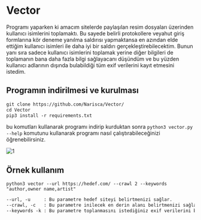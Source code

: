 # Vector
Programı yaparken ki amacım sitelerde paylaşılan resim dosyaları üzerinden kullanıcı isimlerini toplamaktı. Bu sayede belirli protokollere veyahut giriş formlarına kör deneme yanılma saldırısı yapmaktansa en azından elde ettiğim kullanıcı isimleri ile daha iyi bir saldırı gerçekleştirebilecektim. Bunun yanı sıra sadece kullanıcı isimlerini toplamak yerine diğer bilgileri de toplamanın bana daha fazla bilgi sağlayacanı düşündüm ve bu yüzden kullanıcı adlarının dışında bulabildiği tüm exif verilerini kayıt etmesini istedim.

## Programın indirilmesi ve kurulması
```markdown
git clone https://github.com/Narisca/Vector/
cd Vector
pip3 install -r requirements.txt
```

bu komutları kullanarak programı indirip kurduktan sonra `python3 vector.py --help` komutunu kullanarak programı nasıl çalıştırabileceğinizi öğrenebilirsiniz.

![1](https://github.com/Narisca/Vector/assets/165813191/419ef918-5f38-4f21-a5e6-0315672820fb)

## Örnek kullanım

```
python3 vector --url https://hedef.com/ --crawl 2 --keywords "author,owner name,artist"
```

```markdown
--url, -u     : Bu parametre hedef siteyi belirtmenizi sağlar.
--crawl, -c   : Bu parametre inilecek en derin alanı belirtmenizi sağlar. Örneğin 1 derinliği ana sayfayı kapsarken, 2 derinliği ana sayfada ki linklerin içeriğini de kapsar.
--keywords -k : Bu parametre toplanmasını istediğiniz exif verilerini belirtmenizi sağlıyor. Örneğin: software,author,model,copyright.. 
```
